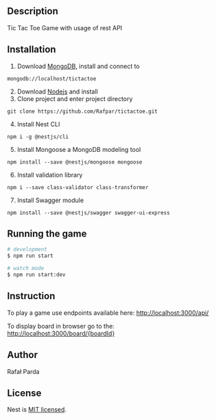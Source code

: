 
## Description

Tic Tac Toe Game with usage of rest API

## Installation
1. Download [MongoDB](https://www.mongodb.com/try/download/community), install and connect to
```
mongodb://localhost/tictactoe
```
2. Download [Nodejs](https://nodejs.org/en/) and install
3. Clone project and enter project directory
```
git clone https://github.com/Rafpar/tictactoe.git
```
4. Install Nest CLI
```
npm i -g @nestjs/cli
```
5. Install Mongoose a MongoDB modeling tool
```
npm install --save @nestjs/mongoose mongoose
```
6. Install validation library
```
npm i --save class-validator class-transformer
```
7. Install Swagger module
```
npm install --save @nestjs/swagger swagger-ui-express
```
## Running the game

```bash
# development
$ npm run start

# watch mode
$ npm run start:dev

```

## Instruction

To play a game use endpoints available here:
[http://localhost:3000/api/](http://localhost:3000/api/)

To display board in browser go to the:
[http://localhost:3000/board/{boardId}](http://localhost:3000/board)

## Author

Rafał Parda


## License

Nest is [MIT licensed](https://choosealicense.com/licenses/mit/).
